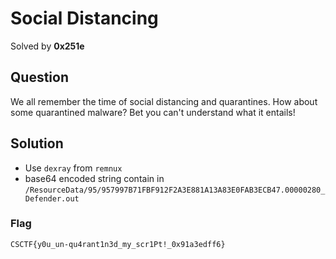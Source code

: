 # Social Distancing

Solved by **0x251e**

## Question
We all remember the time of social distancing and quarantines. How about some quarantined malware? Bet you can't understand what it entails!


## Solution

- Use `dexray` from `remnux`
- base64 encoded string contain in `/ResourceData/95/957997B71FBF912F2A3E881A13A83E0FAB3ECB47.00000280_Defender.out`


### Flag
`CSCTF{y0u_un-qu4rant1n3d_my_scr1Pt!_0x91a3edff6} `

